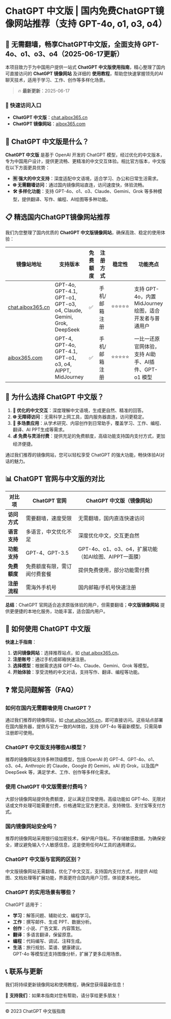 # ChatGPT 中文版 | 国内免费ChatGPT镜像网站推荐（支持 GPT-4o, o1, o3, o4）

## 📢 无需翻墙，畅享ChatGPT中文版，全面支持 GPT-4o、o1、o3、o4（2025-06-17更新）

本项目致力于为中国用户提供一站式 **ChatGPT 中文版使用指南**，精心整理了国内可直接访问的 **ChatGPT 镜像网站** 及详细的 **使用教程**，帮助您快速掌握领先的AI聊天技术，适用于学习、工作、创作等多样化场景。

> 🔥 **最新更新**：2025-06-17

### 🚀 快速访问入口

- **ChatGPT 中文版**：[chat.aibox365.cn](https://chat.aibox365.cn)  
- **ChatGPT 镜像网站**：[aibox365.com](https://aibox365.com)

## 🤔 ChatGPT 中文版是什么？

**ChatGPT 中文版** 是基于 OpenAI 开发的 ChatGPT 模型，经过优化的中文版本，专为中国用户设计，提供更流畅、更精准的中文交互体验。相比官方版本，中文版在以下方面更具优势：

- **🈶 强大的中文支持**：深度适配中文语境，适合学习、办公和日常生活需求。  
- **🌐 无需翻墙访问**：通过国内镜像网站直连，访问速度快，体验流畅。  
- **🛠️ 多样化功能**：支持 GPT-4o、o1、o3、Claude、Gemini、Grok 等多种模型，提供翻译、写作、编程、AI绘图等多种功能。

## 📋 精选国内ChatGPT镜像网站推荐

我们为您整理了国内优质的 **ChatGPT 中文版镜像网站**，确保高效、稳定的使用体验：

| 镜像站地址 | 支持版本 | 免费额度 | 注册方式 | 稳定性 | 功能亮点 |
|------------|----------|----------|----------|--------|----------|
| [chat.aibox365.cn](https://chat.aibox365.cn) | GPT-4o, GPT-4.1, GPT-o1, GPT-o3, o4, Claude, Gemini, Grok, DeepSeek | ✅ | 手机/邮箱注册 | ⭐⭐⭐⭐⭐ | 支持 GPT-4o，内置 MidJourney 绘图，适合开发者与普通用户 |
| [aibox365.com](https://aibox365.com) | GPT-4, GPT-4o, GPT-4.1, GPT-o1, o3, o4, AIPPT, MidJourney | ✅ | 手机/邮箱注册 | ⭐⭐⭐⭐⭐ | 一比一还原官网体验，支持 AI助手、AI插件、GPT-o1 模型 |

## 🌟 为什么选择 ChatGPT 中文版？

1. **📝 优化的中文交互**：深度理解中文语境，生成更自然、精准的回答。  
2. **🌐 无障碍访问**：无需科学上网工具，国内服务器直连，访问更稳定。  
3. **🎯 多场景应用**：从学术研究、内容创作到日常助手，覆盖学习、工作、编程、翻译、AI PPT生成等需求。  
4. **💰 免费与灵活付费**：提供充足的免费额度，高级功能支持国内支付方式，更加经济便捷。

通过我们推荐的镜像网站，您可以轻松享受 ChatGPT 的强大功能，畅快体验AI对话的魅力。

## 📊 ChatGPT 官网与中文版的对比

| 对比项 | ChatGPT 官网 | ChatGPT 中文版（镜像网站） |
|--------|--------------|----------------------------|
| **访问方式** | 需要翻墙，速度受限 | 无需翻墙，国内直连快速访问 |
| **语言支持** | 多语言，中文优化不足 | 深度优化中文，交互更自然 |
| **功能支持** | GPT-4、GPT-3.5 | GPT-4o、o1、o3、o4，扩展功能（如AI绘图、AIPPT一面膜） |
| **免费额度** | 免费额度有限，需订阅付费套餐 | 提供免费使用，部分功能需付费 |
| **注册流程** | 需海外手机号 | 国内邮箱/手机号快速注册 |

**总结**：ChatGPT 官网适合追求原版体验的用户，但需要翻墙；**中文版镜像网站** 提供更便捷的本地化服务，功能丰富，适合国内用户。

## 📝 如何使用 ChatGPT 中文版

**快速上手指南**：

1. **访问镜像网站**：选择推荐站点，如 [chat.aibox365.cn](https://chat.aibox365.cn)。  
2. **注册账号**：通过手机或邮箱快速注册。  
3. **选择模型**：根据需求选择 GPT-4o、Claude、Gemini、Grok 等模型。  
4. **开始体验**：享受流畅的中文对话，支持写作、翻译、编程等功能。

## ❓ 常见问题解答（FAQ）

### 如何在国内无需翻墙使用 ChatGPT？

通过我们推荐的镜像网站，如 [chat.aibox365.cn](https://chat.aibox365.cn)，即可直接访问。这些站点部署在国内服务器，提供与官方一致的AI体验，支持 GPT-4o 等最新模型。只需简单注册即可使用。

### ChatGPT 中文版支持哪些AI模型？

推荐的镜像网站支持多种顶级模型，包括 OpenAI 的 GPT-4、GPT-4o、o1、o3、o4，Anthropic 的 Claude，Google 的 Gemini，xAI 的 Grok，以及国产 DeepSeek 等，满足学术、工作、创作等多样化需求。

### 使用 ChatGPT 中文版需要付费吗？

大部分镜像网站提供免费额度，足以满足日常使用。高级功能如 GPT-4o、无限对话或文件处理可能需要付费，价格通常比官方更灵活，支持微信、支付宝等支付方式。

### 国内镜像网站安全吗？

推荐的镜像网站采用银行级加密技术，保护用户隐私，不存储敏感数据。为确保安全，建议避免输入个人敏感信息，这是使用任何AI工具的通用建议。

### ChatGPT 中文版与官网的区别？

中文版镜像网站无需翻墙，优化了中文交互，支持国内支付方式，并提供 AI绘图、文档处理等扩展功能，界面更符合国内用户习惯，体验更本地化。

### ChatGPT 的实用场景有哪些？

ChatGPT 适用于：  
- **学习**：解答问题、辅助论文、编程学习。  
- **工作**：撰写邮件、生成 PPT、数据分析。  
- **创作**：小说、广告文案、内容策划。  
- **翻译**：多语言翻译，保留原意。  
- **编程**：代码编写、调试、注释生成。  
- **生活**：旅行规划、菜谱、健康建议。  
GPT-4o 等模型还支持图像分析，扩展了更多应用场景。

## 📞 联系与更新

我们将持续更新镜像网站和使用教程，确保您获得最新信息！  

🌟 **支持我们**：如果本指南对您有帮助，请分享给更多朋友！  

---

© 2023 ChatGPT 中文版指南
